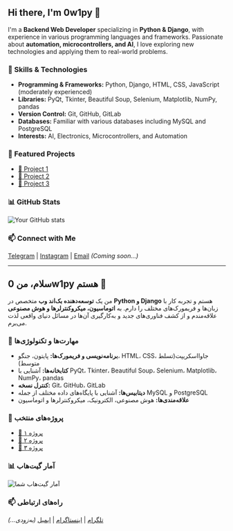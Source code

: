 ## Hi there, I'm 0w1py 👋

I'm a **Backend Web Developer** specializing in **Python & Django**, with experience in various programming languages and frameworks.
Passionate about **automation, microcontrollers, and AI**, I love exploring new technologies and applying them to real-world problems.

### 🔧 Skills & Technologies
- **Programming & Frameworks:** Python, Django, HTML, CSS, JavaScript (moderately experienced)
- **Libraries:** PyQt, Tkinter, Beautiful Soup, Selenium, Matplotlib, NumPy, pandas
- **Version Control:** Git, GitHub, GitLab
- **Databases:** Familiar with various databases including MySQL and PostgreSQL
- **Interests:** AI, Electronics, Microcontrollers, and Automation

### 📌 Featured Projects
- [🔗 Project 1](#)
- [🔗 Project 2](#)
- [🔗 Project 3](#)

### 📊 GitHub Stats
![Your GitHub stats](https://github-readme-stats.vercel.app/api?username=your-github-username&show_icons=true&theme=radical)

### 📫 Connect with Me
[Telegram](#) | [Instagram](#) | [Email](#) *(Coming soon...)*

---

## سلام، من 0w1py هستم 👋

من یک **توسعه‌دهنده بک‌اند وب** متخصص در **Python و Django** هستم و تجربه کار با زبان‌ها و فریمورک‌های مختلف را دارم.
به **اتوماسیون، میکروکنترلرها و هوش مصنوعی** علاقه‌مندم و از کشف فناوری‌های جدید و به‌کارگیری آن‌ها در مسائل دنیای واقعی لذت می‌برم.

### 🔧 مهارت‌ها و تکنولوژی‌ها
- **برنامه‌نویسی و فریمورک‌ها:** پایتون، جنگو، HTML، CSS، جاوااسکریپت(تسلط متوسط)
- **کتابخانه‌ها:** آشنایی با PyQt، Tkinter، Beautiful Soup، Selenium، Matplotlib، NumPy، pandas
- **کنترل نسخه:** Git، GitHub، GitLab
- **دیتابیس‌ها:** آشنایی با پایگاه‌های داده مختلف از جمله MySQL و PostgreSQL
- **علاقه‌مندی‌ها:** هوش مصنوعی، الکترونیک، میکروکنترلرها و اتوماسیون

### 📌 پروژه‌های منتخب
- [🔗 پروژه ۱](#)
- [🔗 پروژه ۲](#)
- [🔗 پروژه ۳](#)

### 📊 آمار گیت‌هاب
![آمار گیت‌هاب شما](https://github-readme-stats.vercel.app/api?username=your-github-username&show_icons=true&theme=radical)

### 📫 راه‌های ارتباطی
[تلگرام](#) | [اینستاگرام](#) | [ایمیل](#) *(به‌زودی...)*
